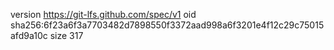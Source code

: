 version https://git-lfs.github.com/spec/v1
oid sha256:6f23a6f3a7703482d7898550f3372aad998a6f3201e4f12c29c75015afd9a10c
size 317
